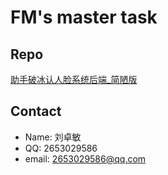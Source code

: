 # FM's master task
## Repo
[助手破冰认人脸系统后端_简陋版](https://github.com/Frequency-Melody/For-Hdu-Assistant-PoBing)

## Contact
- Name: 刘卓敏
- QQ: 2653029586
- email: 2653029586@qq.com
